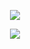 <p align="center">
<img src="https://metrics.lecoq.io/igorkowalczykbot?template=terminal&base.community=0&isocalendar=1&achievements=1&lines=1&isocalendar.duration=half-year&achievements.threshold=C&achievements.secrets=true&achievements.display=detailed&achievements.limit=0&config.timezone=Europe%2FWarsaw"/>
</p>

<p align="center">
<img src="https://github-readme-streak-stats.herokuapp.com?user=igorkowalczykbot&theme=tokyonight&hide_border=true&date_format=j%20M%5B%20Y%5D&fire=E45827&background=42092B&currStreakNum=75BE28&ring=A894A0&sideLabels=FFFFFF&dates=A894A0&sideNums=FFFFFF&currStreakLabel=3A7DBD"/>
</p>
